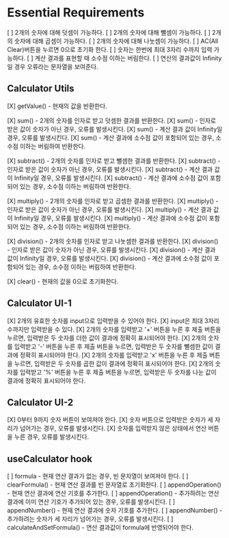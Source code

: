 # Essential Requirements

[ ] 2개의 숫자에 대해 덧셈이 가능하다.
[ ] 2개의 숫자에 대해 뺄셈이 가능하다.
[ ] 2개의 숫자에 대해 곱셈이 가능하다.
[ ] 2개의 숫자에 대해 나눗셈이 가능하다.
[ ] AC(All Clear)버튼을 누르면 0으로 초기화 한다.
[ ] 숫자는 한번에 최대 3자리 수까지 입력 가능하다.
[ ] 계산 결과를 표현할 때 소수점 이하는 버림한다.
[ ] 연산의 결과값이 Infinity일 경우 오류라는 문자열을 보여준다.

## Calculator Utils

[X] getValue() - 현재의 값을 반환한다.

[X] sum() - 2개의 숫자를 인자로 받고 덧셈한 결과를 반환한다.
[X] sum() - 인자로 받은 값이 숫자가 아닌 경우, 오류를 발생시킨다.
[X] sum() - 계산 결과 값이 Infinity일 경우, 오류를 발생시킨다.
[X] sum() - 계산 결과에 소수점 값이 포함되어 있는 경우, 소수점 이하는 버림하여 반환한다.

[X] subtract() - 2개의 숫자를 인자로 받고 뺄셈한 결과를 반환한다.
[X] subtract() - 인자로 받은 값이 숫자가 아닌 경우, 오류를 발생시킨다.
[X] subtract() - 계산 결과 값이 Infinity일 경우, 오류를 발생시킨다.
[X] subtract() - 계산 결과에 소수점 값이 포함되어 있는 경우, 소수점 이하는 버림하여 반환한다.

[X] multiply() - 2개의 숫자를 인자로 받고 곱셈한 결과를 반환한다.
[X] multiply() - 인자로 받은 값이 숫자가 아닌 경우, 오류를 발생시킨다.
[X] multiply() - 계산 결과 값이 Infinity일 경우, 오류를 발생시킨다.
[X] multiply() - 계산 결과에 소수점 값이 포함되어 있는 경우, 소수점 이하는 버림하여 반환한다.

[X] division() - 2개의 숫자를 인자로 받고 나눗셈한 결과를 반환한다.
[X] division() - 인자로 받은 값이 숫자가 아닌 경우, 오류를 발생시킨다.
[X] division() - 계산 결과 값이 Infinity일 경우, 오류를 발생시킨다.
[X] division() - 계산 결과에 소수점 값이 포함되어 있는 경우, 소수점 이하는 버림하여 반환한다.

[X] clear() - 현재의 값을 0으로 초기화한다.

## Calculator UI-1

[X] 2개의 유효한 숫자를 input으로 입력받을 수 있어야 한다.
[X] input은 최대 3자리 수까지만 입력받을 수 있다.
[X] 2개의 숫자를 입력받고 '+' 버튼을 누른 후 제출 버튼을 누르면, 입력받은 두 숫자를 더한 값이 결과에 정확히 표시되어야 한다.
[X] 2개의 숫자를 입력받고 '-' 버튼을 누른 후 제출 버튼을 누르면, 입력받은 두 숫자를 뺄셈한 값이 결과에 정확히 표시되어야 한다.
[X] 2개의 숫자를 입력받고 'x' 버튼을 누른 후 제출 버튼을 누르면, 입력받은 두 숫자를 곱한 값이 결과에 정확히 표시되어야 한다.
[X] 2개의 숫자를 입력받고 '%' 버튼을 누른 후 제출 버튼을 누르면, 입력받은 두 숫자를 나눈 값이 결과에 정확히 표시되어야 한다.

## Calculator UI-2

[X] 0부터 9까지 숫자 버튼이 보여져야 한다.
[X] 숫자 버튼으로 입력받은 숫자가 세 자리가 넘어가는 경우, 오류를 발생시킨다.
[X] 숫자를 입력받지 않은 상태에서 연산 버튼을 누른 경우, 오류를 발생시킨다.

## useCalculator hook

[ ] formula - 현재 연산 결과가 없는 경우, 빈 문자열이 보여져야 한다.
[ ] clearFormula() - 현재 연산 결과를 빈 문자열로 초기화한다.
[ ] appendOperation() - 현재 연산 결과에 연산 기호를 추가한다.
[ ] appendOperation() - 추가하려는 연산 결과에 이미 연산 기호가 추가되어 있는 경우, 오류를 발생시킨다.
[ ] appendNumber() - 현재 연산 결과에 숫자 기호를 추가한다.
[ ] appendNumber() - 추가하려는 숫자가 세 자리가 넘어가는 경우, 오류를 발생시킨다.
[ ] calculateAndSetFormula() - 연산 결과값이 formula에 반영되어야 한다.